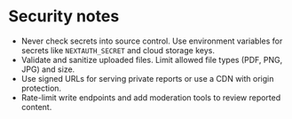 # Security notes

- Never check secrets into source control. Use environment variables for secrets like `NEXTAUTH_SECRET` and cloud storage keys.
- Validate and sanitize uploaded files. Limit allowed file types (PDF, PNG, JPG) and size.
- Use signed URLs for serving private reports or use a CDN with origin protection.
- Rate-limit write endpoints and add moderation tools to review reported content.
